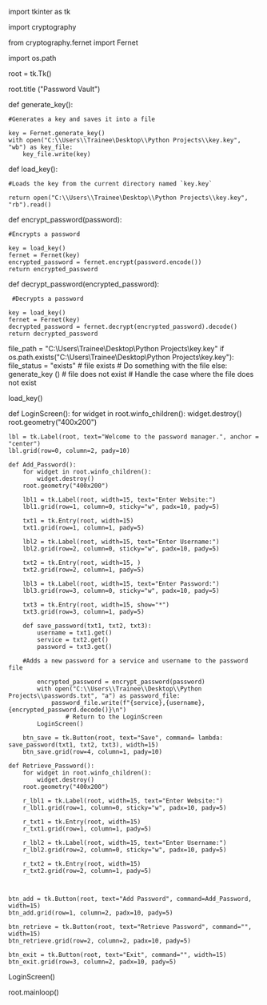 import tkinter as tk

import cryptography

from cryptography.fernet import Fernet

import os.path



root = tk.Tk()

root.title ("Password Vault")

def generate_key():
    
    #Generates a key and saves it into a file
    
    key = Fernet.generate_key()
    with open("C:\\Users\\Trainee\Desktop\\Python Projects\\key.key", "wb") as key_file:
        key_file.write(key)

def load_key():
    
    #Loads the key from the current directory named `key.key`
    
    return open("C:\\Users\\Trainee\Desktop\\Python Projects\\key.key", "rb").read()

def encrypt_password(password):
    
    #Encrypts a password
    
    key = load_key()
    fernet = Fernet(key)
    encrypted_password = fernet.encrypt(password.encode())
    return encrypted_password

def decrypt_password(encrypted_password):

     #Decrypts a password
    
    key = load_key()
    fernet = Fernet(key)
    decrypted_password = fernet.decrypt(encrypted_password).decode()
    return decrypted_password


file_path = "C:\\Users\\Trainee\Desktop\\Python Projects\\key.key"
if os.path.exists("C:\\Users\\Trainee\Desktop\\Python Projects\\key.key"):
  file_status = "exists"
    # file exists
    # Do something with the file
else:
  generate_key ()
    # file does not exist
    # Handle the case where the file does not exist


load_key()


def LoginScreen():
    for widget in root.winfo_children():
        widget.destroy()
    root.geometry("400x200")

    lbl = tk.Label(root, text="Welcome to the password manager.", anchor = "center")
    lbl.grid(row=0, column=2, pady=10)

    def Add_Password():
        for widget in root.winfo_children():
            widget.destroy()
        root.geometry("400x200")

        lbl1 = tk.Label(root, width=15, text="Enter Website:")
        lbl1.grid(row=1, column=0, sticky="w", padx=10, pady=5)

        txt1 = tk.Entry(root, width=15)
        txt1.grid(row=1, column=1, pady=5)

        lbl2 = tk.Label(root, width=15, text="Enter Username:")
        lbl2.grid(row=2, column=0, sticky="w", padx=10, pady=5)

        txt2 = tk.Entry(root, width=15, )
        txt2.grid(row=2, column=1, pady=5)

        lbl3 = tk.Label(root, width=15, text="Enter Password:")
        lbl3.grid(row=3, column=0, sticky="w", padx=10, pady=5)

        txt3 = tk.Entry(root, width=15, show="*")
        txt3.grid(row=3, column=1, pady=5)

        def save_password(txt1, txt2, txt3):
            username = txt1.get()
            service = txt2.get()
            password = txt3.get()

        #Adds a new password for a service and username to the password file
    
            encrypted_password = encrypt_password(password)
            with open("C:\\Users\\Trainee\\Desktop\\Python Projects\\passwords.txt", "a") as password_file:
                password_file.write(f"{service},{username},{encrypted_password.decode()}\n")
                    # Return to the LoginScreen
            LoginScreen()

        btn_save = tk.Button(root, text="Save", command= lambda: save_password(txt1, txt2, txt3), width=15)
        btn_save.grid(row=4, column=1, pady=10)

    def Retrieve_Password():
        for widget in root.winfo_children():
            widget.destroy()
        root.geometry("400x200")

        r_lbl1 = tk.Label(root, width=15, text="Enter Website:")
        r_lbl1.grid(row=1, column=0, sticky="w", padx=10, pady=5)

        r_txt1 = tk.Entry(root, width=15)
        r_txt1.grid(row=1, column=1, pady=5)

        r_lbl2 = tk.Label(root, width=15, text="Enter Username:")
        r_lbl2.grid(row=2, column=0, sticky="w", padx=10, pady=5)

        r_txt2 = tk.Entry(root, width=15)
        r_txt2.grid(row=2, column=1, pady=5)

        

    btn_add = tk.Button(root, text="Add Password", command=Add_Password, width=15)
    btn_add.grid(row=1, column=2, padx=10, pady=5)

    btn_retrieve = tk.Button(root, text="Retrieve Password", command="", width=15)
    btn_retrieve.grid(row=2, column=2, padx=10, pady=5)

    btn_exit = tk.Button(root, text="Exit", command="", width=15)
    btn_exit.grid(row=3, column=2, padx=10, pady=5)

LoginScreen()

root.mainloop()
